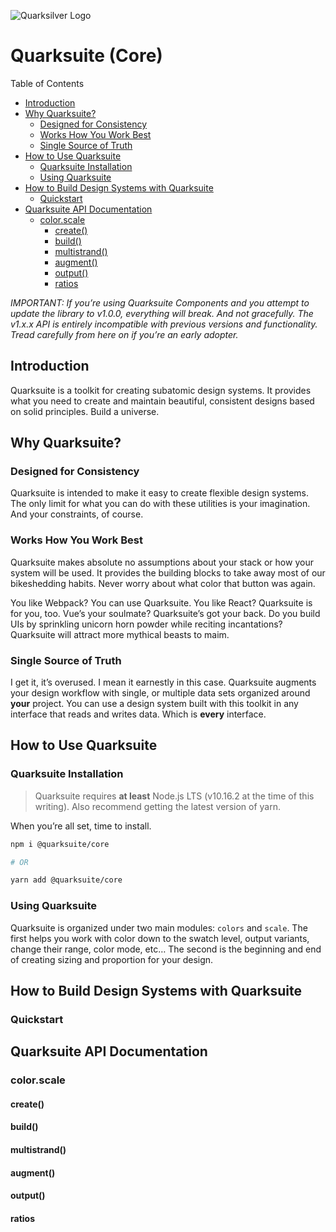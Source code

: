 ![Quarksilver Logo](/home/cr-jr/Code/project/@quarksilver/core/assets/logo-fullcolor-with-text.png)

# Quarksuite (Core)

<!-- START doctoc generated TOC please keep comment here to allow auto update -->
<!-- DON'T EDIT THIS SECTION, INSTEAD RE-RUN doctoc TO UPDATE -->
Table of Contents

- [Introduction](#introduction)
- [Why Quarksuite?](#why-quarksuite)
    - [Designed for Consistency](#designed-for-consistency)
    - [Works How You Work Best](#works-how-you-work-best)
    - [Single Source of Truth](#single-source-of-truth)
- [How to Use Quarksuite](#how-to-use-quarksuite)
    - [Quarksuite Installation](#quarksuite-installation)
    - [Using Quarksuite](#using-quarksuite)
- [How to Build Design Systems with Quarksuite](#how-to-build-design-systems-with-quarksuite)
    - [Quickstart](#quickstart)
- [Quarksuite API Documentation](#quarksuite-api-documentation)
    - [color.scale](#colorscale)
        - [create()](#create)
        - [build()](#build)
        - [multistrand()](#multistrand)
        - [augment()](#augment)
        - [output()](#output)
        - [ratios](#ratios)

<!-- END doctoc generated TOC please keep comment here to allow auto update -->

*IMPORTANT: If you’re using Quarksuite Components and you attempt to update the library to v1.0.0, everything will break. And not gracefully. The v1.x.x API is entirely incompatible with previous versions and functionality. Tread carefully from here on if you’re an early adopter.*

## Introduction

Quarksuite is a toolkit for creating subatomic design systems. It provides what you need to create and maintain beautiful, consistent designs based on solid principles. Build a universe.

## Why Quarksuite?

### Designed for Consistency

Quarksuite is intended to make it easy to create flexible design systems. The only limit for what you can do with these utilities is your imagination. And your constraints, of course.

### Works How You Work Best

Quarksuite makes absolute no assumptions about your stack or how your system will be used. It provides the building blocks to take away most of our bikeshedding habits. Never worry about what color that button was again.

You like Webpack? You can use Quarksuite. You like React? Quarksuite is for you, too. Vue’s your soulmate? Quarksuite’s got your back. Do you build UIs by sprinkling unicorn horn powder while reciting incantations? Quarksuite will attract more mythical beasts to maim.

### Single Source of Truth

I get it, it’s overused. I mean it earnestly in this case. Quarksuite augments your design workflow with single, or multiple data sets organized around **your** project. You can use a design system built with this toolkit in any interface that reads and writes data. Which is **every** interface. 

## How to Use Quarksuite

### Quarksuite Installation

> Quarksuite requires **at least** Node.js LTS (v10.16.2 at the time of this writing). Also recommend getting the latest version of yarn.

When you’re all set, time to install.

```bash
npm i @quarksuite/core

# OR

yarn add @quarksuite/core
```

### Using Quarksuite

Quarksuite is organized under two main modules: `colors` and `scale`. The first helps you work with color down to the swatch level, output variants, change their range, color mode, etc… The second is the beginning and end of creating sizing and proportion for your design.

## How to Build Design Systems with Quarksuite

### Quickstart

## Quarksuite API Documentation

### color.scale

#### create()

#### build()

#### multistrand()

#### augment()

#### output()

#### ratios
